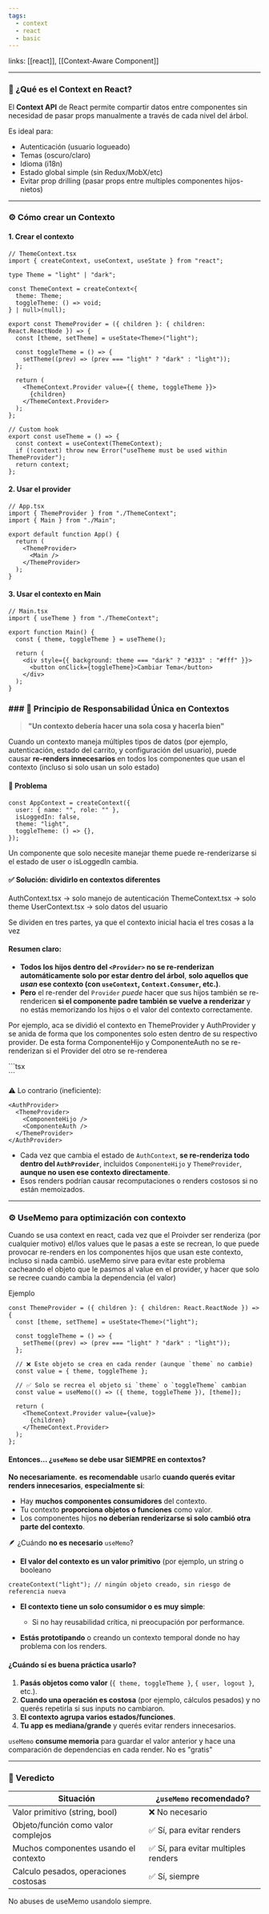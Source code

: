 ```yaml
---
tags:
  - context
  - react
  - basic
---
```

links: [[react]], [[Context-Aware Component]]

---
### 📌 ¿Qué es el Context en React?

El **Context API** de React permite compartir datos entre componentes sin necesidad de pasar props manualmente a través de cada nivel del árbol.

Es ideal para:

-  Autenticación (usuario logueado)
-  Temas (oscuro/claro)
-  Idioma (i18n)
-  Estado global simple (sin Redux/MobX/etc)
-  Evitar prop drilling (pasar props entre multiples componentes hijos-nietos)

---

### ⚙️ Cómo crear un Contexto

#### 1. Crear el contexto
```tsx
// ThemeContext.tsx
import { createContext, useContext, useState } from "react";

type Theme = "light" | "dark";

const ThemeContext = createContext<{
  theme: Theme;
  toggleTheme: () => void;
} | null>(null);

export const ThemeProvider = ({ children }: { children: React.ReactNode }) => {
  const [theme, setTheme] = useState<Theme>("light");

  const toggleTheme = () => {
    setTheme((prev) => (prev === "light" ? "dark" : "light"));
  };

  return (
    <ThemeContext.Provider value={{ theme, toggleTheme }}>
      {children}
    </ThemeContext.Provider>
  );
};

// Custom hook
export const useTheme = () => {
  const context = useContext(ThemeContext);
  if (!context) throw new Error("useTheme must be used within ThemeProvider");
  return context;
};
```

#### 2. Usar el provider
```tsx
// App.tsx
import { ThemeProvider } from "./ThemeContext";
import { Main } from "./Main";

export default function App() {
  return (
    <ThemeProvider>
      <Main />
    </ThemeProvider>
  );
}
```

#### 3. Usar el contexto en Main

```tsx
// Main.tsx
import { useTheme } from "./ThemeContext";

export function Main() {
  const { theme, toggleTheme } = useTheme();

  return (
    <div style={{ background: theme === "dark" ? "#333" : "#fff" }}>
      <button onClick={toggleTheme}>Cambiar Tema</button>
    </div>
  );
}
```


### ### 🧩 Principio de Responsabilidad Única en Contextos

> **"Un contexto debería hacer una sola cosa y hacerla bien"**

Cuando un contexto maneja múltiples tipos de datos (por ejemplo, autenticación, estado del carrito, y configuración del usuario), puede causar **re-renders innecesarios** en todos los componentes que usan el contexto (incluso si solo usan un solo estado)

#### 🔁 Problema
```tsx
const AppContext = createContext({
  user: { name: "", role: "" },
  isLoggedIn: false,
  theme: "light",
  toggleTheme: () => {},
});
```

Un componente que solo necesite manejar theme puede re-renderizarse si el estado de user o isLoggedIn cambia.
#### ✅ Solución: dividirlo en contextos diferentes

AuthContext.tsx → solo manejo de autenticación
ThemeContext.tsx → solo theme
UserContext.tsx → solo datos del usuario

Se dividen en tres partes, ya que el contexto inicial hacia el tres cosas a la vez

#### Resumen claro:
-  **Todos los hijos dentro del `<Provider>` no se re-renderizan automáticamente solo por estar dentro del árbol**, **solo aquellos que _usan_ ese contexto (con `useContext`, `Context.Consumer`, etc.)**.
-  **Pero** el re-render del `Provider` _puede_ hacer que sus hijos también se re-rendericen **si el componente padre también se vuelve a renderizar** y no estás memorizando los hijos o el valor del contexto correctamente.

Por ejemplo, aca se dividió el contexto en ThemeProvider y AuthProvider y se anida de forma que los componentes solo esten dentro de su respectivo provider.
De esta forma ComponenteHijo y ComponenteAuth no se re-renderizan si el Provider del otro se re-renderea
<div>
  <ThemeProvider>
    <ComponenteHijo />
  </ThemeProvider>

  <AuthProvider>
    <ComponenteAuth />
  </AuthProvider>
</div>
```tsx
<div>
  <ThemeProvider>
    <ComponenteHijo />
  </ThemeProvider>

  <AuthProvider>
    <ComponenteAuth />
  </AuthProvider>
</div>
```

⚠️ Lo contrario (ineficiente):
```tsx
<AuthProvider>
  <ThemeProvider>
    <ComponenteHijo />
    <ComponenteAuth />
  </ThemeProvider>
</AuthProvider>
```

-  Cada vez que cambia el estado de `AuthContext`, **se re-renderiza todo dentro del `AuthProvider`**, incluidos `ComponenteHijo` y `ThemeProvider`, **aunque no usen ese contexto directamente**.
-  Esos renders podrían causar recomputaciones o renders costosos si no están memoizados.

---
### ⚙️ UseMemo para optimización con contexto

Cuando se usa context en react, cada vez que el Proivder ser renderiza (por cualquier motivo) el/los values que le pasas a este se recrean, lo que puede provocar re-renders en los componentes hijos que usan este contexto, incluso si nada cambió.
useMemo sirve para evitar este problema cacheando el objeto que le pasmos al value en el provider, y hacer que solo se recree cuando cambia la dependencia (el valor)

Ejemplo
```tsx
const ThemeProvider = ({ children }: { children: React.ReactNode }) => {
  const [theme, setTheme] = useState<Theme>("light");

  const toggleTheme = () => {
    setTheme((prev) => (prev === "light" ? "dark" : "light"));
  };

  // ❌ Este objeto se crea en cada render (aunque `theme` no cambie)
  const value = { theme, toggleTheme };
  
  // ✅ Solo se recrea el objeto si `theme` o `toggleTheme` cambian
  const value = useMemo(() => ({ theme, toggleTheme }), [theme]);

  return (
    <ThemeContext.Provider value={value}>
      {children}
    </ThemeContext.Provider>
  );
};
```

####  Entonces... ¿**`useMemo` se debe usar SIEMPRE en contextos?**

**No necesariamente.**
**es recomendable** usarlo **cuando querés evitar renders innecesarios**, **especialmente si**:

-  Hay **muchos componentes consumidores** del contexto.
-  Tu contexto **proporciona objetos o funciones** como valor.
-  Los componentes hijos **no deberían renderizarse si solo cambió otra parte del contexto**.
  
  🪶 ¿Cuándo **no es necesario** `useMemo`?
  - **El valor del contexto es un valor primitivo** (por ejemplo, un string o booleano
```tsx
createContext("light"); // ningún objeto creado, sin riesgo de referencia nueva
```


- **El contexto tiene un solo consumidor o es muy simple**:
    - Si no hay reusabilidad crítica, ni preocupación por performance.

- **Estás prototipando** o creando un contexto temporal donde no hay problema con los renders.

####  ¿Cuándo **sí es buena práctica usarlo**?

1.  **Pasás objetos como valor** (`{ theme, toggleTheme }`, `{ user, logout }`, etc.).
2. **Cuando una operación es costosa** (por ejemplo, cálculos pesados) y no querés repetirla si sus inputs no cambiaron.
3.  **El contexto agrupa varios estados/funciones**.
4.  **Tu app es mediana/grande** y querés evitar renders innecesarios.

`useMemo` **consume memoria** para guardar el valor anterior y hace una comparación de dependencias en cada render. No es "gratis"

---

### 🧪 Veredicto

| Situación                             | ¿`useMemo` recomendado?             |
| ------------------------------------- | ----------------------------------- |
| Valor primitivo (string, bool)        | ❌ No necesario                      |
| Objeto/función como valor complejos   | ✅ Sí, para evitar renders           |
| Muchos componentes usando el contexto | ✅ Sí, para evitar multiples renders |
| Calculo pesados, operaciones costosas | ✅ Sí, siempre                       |
No abuses de useMemo usandolo siempre.